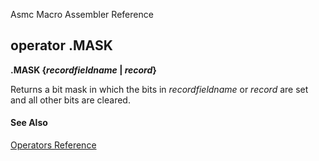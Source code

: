 Asmc Macro Assembler Reference

## operator .MASK

**.MASK {_recordfieldname_ | _record_}**


Returns a bit mask in which the bits in _recordfieldname_ or _record_ are set and all other bits are cleared.

#### See Also

[Operators Reference](readme.md)